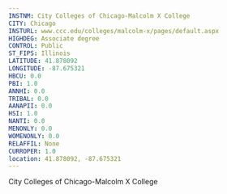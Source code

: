 ```yaml
---
INSTNM: City Colleges of Chicago-Malcolm X College
CITY: Chicago
INSTURL: www.ccc.edu/colleges/malcolm-x/pages/default.aspx
HIGHDEG: Associate degree
CONTROL: Public
ST_FIPS: Illinois
LATITUDE: 41.878092
LONGITUDE: -87.675321
HBCU: 0.0
PBI: 1.0
ANNHI: 0.0
TRIBAL: 0.0
AANAPII: 0.0
HSI: 1.0
NANTI: 0.0
MENONLY: 0.0
WOMENONLY: 0.0
RELAFFIL: None
CURROPER: 1.0
location: 41.878092, -87.675321
---
```

City Colleges of Chicago-Malcolm X College